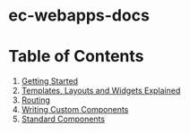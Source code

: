 # ec-webapps-docs


Table of Contents
=================
1. [Getting Started](getting-started.md)
2. [Templates, Layouts and Widgets Explained](templates-layouts-widgets.md)
3. [Routing](routing.md)
4. [Writing Custom Components](custom-components.md)
5. [Standard Components](standard-components.md)
